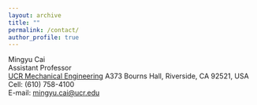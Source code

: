 ```yaml
---
layout: archive
title: ""
permalink: /contact/
author_profile: true
---
```



<td align="left"><p>Mingyu Cai <br />
Assistant Professor<br />
<a href="https://wordpress.lehigh.edu/robotics/home/">UCR Mechanical Engineering</a>
A373 Bourns Hall, Riverside, CA 92521, USA <br />
Cell: (610) 758-4100 <br />
E-mail: <a href="mailto:mingyu.cai@ucr.edu">mingyu.cai@ucr.edu</a><br /></p>
</td>


